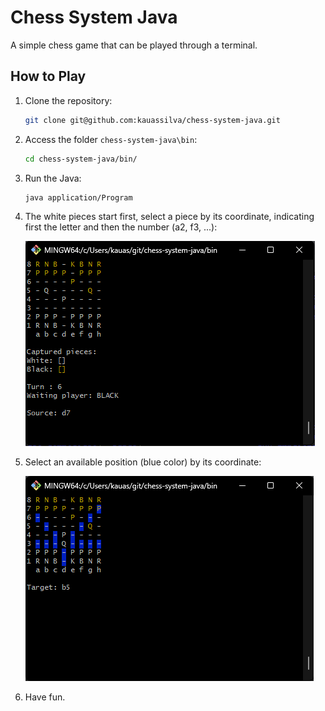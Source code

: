 # Chess System Java

A simple chess game that can be played through a terminal.

## How to Play

1. Clone the repository:
   
   ```bash
   git clone git@github.com:kauassilva/chess-system-java.git
   ```
   
2. Access the folder `chess-system-java\bin`:
   
   ```bash
   cd chess-system-java/bin/
   ```
   
3. Run the Java:
   
   ```bash
   java application/Program
   ```

4. The white pieces start first, select a piece by its coordinate, indicating first the letter and then the number (a2, f3, ...):

    ![chess-system1](resources/docs/chess-1.png)
   
5. Select an available position (blue color) by its coordinate:

    ![chess-system2](resources/docs/chess-2.png)
   
6. Have fun.
